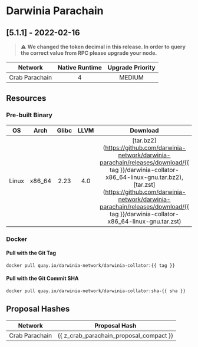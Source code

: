 Darwinia Parachain
===

## [5.1.1] - 2022-02-16

> :warning: **We changed the token decimal in this release. In order to query the correct value from RPC please upgrade your node.**

|    Network     | Native Runtime | Upgrade Priority |
| :------------: | :------------: | :--------------: |
| Crab Parachain |       4        |      MEDIUM      |

## Resources

### Pre-built Binary
|  OS   |  Arch  | Glibc | LLVM  |                                                                                                                                      Download                                                                                                                                      |
| :---: | :----: | :---: | :---: | :--------------------------------------------------------------------------------------------------------------------------------------------------------------------------------------------------------------------------------------------------------------------------------: |
| Linux | x86_64 | 2.23  |  4.0  | [tar.bz2](https://github.com/darwinia-network/darwinia-parachain/releases/download/{{ tag }}/darwinia-collator-x86_64-linux-gnu.tar.bz2), [tar.zst](https://github.com/darwinia-network/darwinia-parachain/releases/download/{{ tag }}/darwinia-collator-x86_64-linux-gnu.tar.zst) |

### Docker
#### Pull with the Git Tag
```docker
docker pull quay.io/darwinia-network/darwinia-collator:{{ tag }}
```
#### Pull with the Git Commit SHA
```docker
docker pull quay.io/darwinia-network/darwinia-collator:sha-{{ sha }}
```

## Proposal Hashes
|    Network     |              Proposal Hash              |
| :------------: | :-------------------------------------: |
| Crab Parachain | {{ z_crab_parachain_proposal_compact }} |

